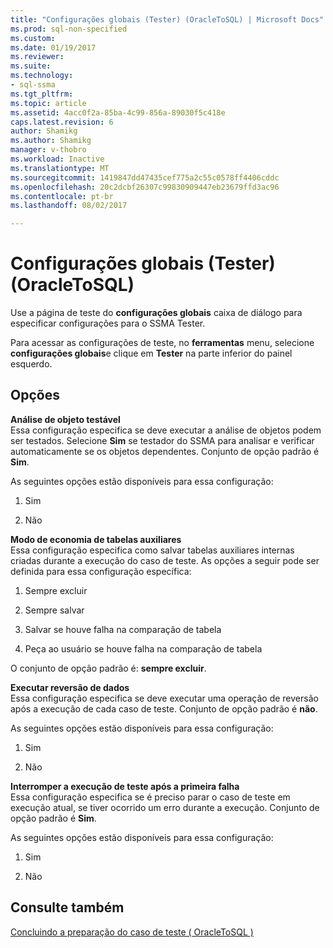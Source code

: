 ```yaml
---
title: "Configurações globais (Tester) (OracleToSQL) | Microsoft Docs"
ms.prod: sql-non-specified
ms.custom: 
ms.date: 01/19/2017
ms.reviewer: 
ms.suite: 
ms.technology:
- sql-ssma
ms.tgt_pltfrm: 
ms.topic: article
ms.assetid: 4acc0f2a-85ba-4c99-856a-89030f5c418e
caps.latest.revision: 6
author: Shamikg
ms.author: Shamikg
manager: v-thobro
ms.workload: Inactive
ms.translationtype: MT
ms.sourcegitcommit: 1419847dd47435cef775a2c55c0578ff4406cddc
ms.openlocfilehash: 20c2dcbf26307c99830909447eb23679ffd3ac96
ms.contentlocale: pt-br
ms.lasthandoff: 08/02/2017

---
```

# <a name="global-settings-tester-oracletosql"></a>Configurações globais (Tester) (OracleToSQL)
Use a página de teste do **configurações globais** caixa de diálogo para especificar configurações para o SSMA Tester.  
  
Para acessar as configurações de teste, no **ferramentas** menu, selecione **configurações globais**e clique em **Tester** na parte inferior do painel esquerdo.  
  
## <a name="options"></a>Opções  
**Análise de objeto testável**  
Essa configuração especifica se deve executar a análise de objetos podem ser testados. Selecione **Sim** se testador do SSMA para analisar e verificar automaticamente se os objetos dependentes. Conjunto de opção padrão é **Sim**.  
  
As seguintes opções estão disponíveis para essa configuração:  
  
1.  Sim  
  
2.  Não  
  
**Modo de economia de tabelas auxiliares**  
Essa configuração especifica como salvar tabelas auxiliares internas criadas durante a execução do caso de teste. As opções a seguir pode ser definida para essa configuração específica:  
  
1.  Sempre excluir  
  
2.  Sempre salvar  
  
3.  Salvar se houve falha na comparação de tabela  
  
4.  Peça ao usuário se houve falha na comparação de tabela  
  
O conjunto de opção padrão é: **sempre excluir**.  
  
**Executar reversão de dados**  
Essa configuração especifica se deve executar uma operação de reversão após a execução de cada caso de teste. Conjunto de opção padrão é **não**.  
  
As seguintes opções estão disponíveis para essa configuração:  
  
1.  Sim  
  
2.  Não  
  
**Interromper a execução de teste após a primeira falha**  
Essa configuração especifica se é preciso parar o caso de teste em execução atual, se tiver ocorrido um erro durante a execução. Conjunto de opção padrão é **Sim**.  
  
As seguintes opções estão disponíveis para essa configuração:  
  
1.  Sim  
  
2.  Não  
  
## <a name="see-also"></a>Consulte também  
[Concluindo a preparação do caso de teste &#40; OracleToSQL &#41;](../../ssma/oracle/finishing-test-case-preparation-oracletosql.md)  
  

